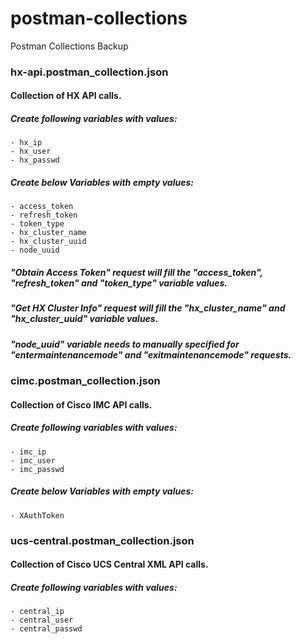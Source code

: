 # postman-collections
Postman Collections Backup

### hx-api.postman_collection.json
#### Collection of HX API calls. 

##### Create following variables with values: 
    - hx_ip
    - hx_user
    - hx_passwd

##### Create below Variables with empty values: 
    - access_token
    - refresh_token
    - token_type
    - hx_cluster_name
    - hx_cluster_uuid
    - node_uuid

##### "Obtain Access Token" request will fill the "access_token", "refresh_token" and "token_type" variable values. 
##### "Get HX Cluster Info" request will fill the "hx_cluster_name" and "hx_cluster_uuid" variable values. 
##### "node_uuid" variable needs to manually specified for "entermaintenancemode" and "exitmaintenancemode" requests. 


### cimc.postman_collection.json
#### Collection of Cisco IMC API calls. 

##### Create following variables with values: 
    - imc_ip
    - imc_user
    - imc_passwd

##### Create below Variables with empty values: 
    - XAuthToken


### ucs-central.postman_collection.json
#### Collection of Cisco UCS Central XML API calls. 

##### Create following variables with values: 
    - central_ip
    - central_user
    - central_passwd
